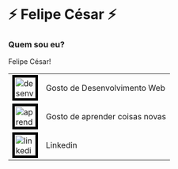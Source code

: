 # ⚡ Felipe César ⚡

### Quem sou eu?

Felipe César!

<table>
  <tr>
    <td>
<img src="https://image.flaticon.com/icons/svg/1803/1803581.svg" alt="desenvolvedor" width="42" height="42" style="border:5px solid black">
      </td>
    <td>
      Gosto de Desenvolvimento Web
    </td>
    </tr>
    <tr>
      <td>
        <img src="https://img2.gratispng.com/20180712/pl/kisspng-computer-icons-big-data-clip-art-learn-more-5b47d641892366.2222631315314345615617.jpg" alt="aprender" width="42" height="42" style="border:5px solid black">
      </td>
      <td>
        Gosto de aprender coisas novas
      </td>
    </tr>
  <tr>
    <td>
      <img src="https://pngimg.com/uploads/linkedIn/linkedIn_PNG38.png" alt="linkedin" width="42" height="42" style="border:5px solid black">
    </td>
    <td>
      Linkedin
    </td>
  </tr>
  
  </table>
  
